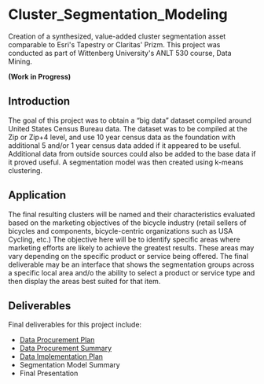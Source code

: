 # Cluster_Segmentation_Modeling

Creation of a synthesized, value-added cluster segmentation asset comparable to Esri's Tapestry or Claritas' Prizm.  This project was conducted as part of Wittenberg University's ANLT 530 course, Data Mining.

**(Work in Progress)**

## Introduction
The goal of this project was to obtain a “big data” dataset compiled around United States Census Bureau data. The dataset was to be compiled at the Zip or Zip+4 level, and use 10 year census data as the foundation with additional 5 and/or 1 year census data added if it appeared to be useful. Additional data from outside sources could also be added to the base data if it proved useful.  A segmentation model was then created using k-means clustering.  

## Application
The final resulting clusters will be named and their characteristics evaluated based on the marketing objectives of the bicycle industry (retail sellers of bicycles and components, bicycle-centric organizations such as USA Cycling, etc.)  The objective here will be to identify specific areas where marketing efforts are likely to achieve the greatest results.  These areas may vary depending on the specific product or service being offered.  The final deliverable may be an interface that shows the segmentation groups across a specific local area and/o the ability to select a product or service type and then display the areas best suited for that item.

## Deliverables
Final deliverables for this project include:
* [Data Procurement Plan](https://github.com/mitchb63/Cluster_Segmentation_Modeling/blob/main/deliverables/Data_Procurement_Plan.pdf)
* [Data Procurement Summary](https://github.com/mitchb63/Cluster_Segmentation_Modeling/blob/main/deliverables/Data_Procurement_Summary.pdf)
* [Data Implementation Plan](https://github.com/mitchb63/Cluster_Segmentation_Modeling/blob/main/deliverables/Data_Implementation_Plan.pdf)
* Segmentation Model Summary
* Final Presentation
